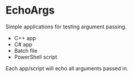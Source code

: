 EchoArgs
========

Simple applications for testing argument passing.

* C++ app
* C# app
* Batch file
* PowerShell script

Each app/script will echo all arguments passed in.